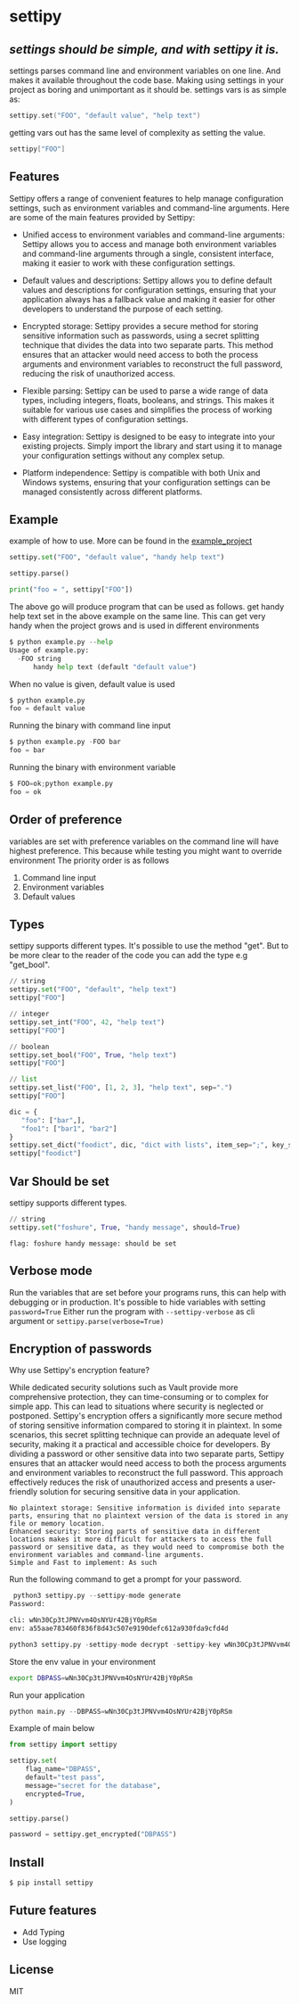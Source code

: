 # settipy
## _settings should be simple, and with settipy it is._

settings parses command line and environment variables on one line.
And makes it available throughout the code base. Making using settings in your project as boring and unimportant as it should be.
settings vars is as simple as:
```go
settipy.set("FOO", "default value", "help text")
```
getting vars out has the same level of complexity as setting the value.
```go
settipy["FOO"]
```


## Features
Settipy offers a range of convenient features to help manage configuration settings, such as environment variables and command-line arguments. Here are some of the main features provided by Settipy:

* Unified access to environment variables and command-line arguments: Settipy allows you to access and manage both environment variables and command-line arguments through a single, consistent interface, making it easier to work with these configuration settings.

* Default values and descriptions: Settipy allows you to define default values and descriptions for configuration settings, ensuring that your application always has a fallback value and making it easier for other developers to understand the purpose of each setting.

* Encrypted storage: Settipy provides a secure method for storing sensitive information such as passwords, using a secret splitting technique that divides the data into two separate parts. This method ensures that an attacker would need access to both the process arguments and environment variables to reconstruct the full password, reducing the risk of unauthorized access.

* Flexible parsing: Settipy can be used to parse a wide range of data types, including integers, floats, booleans, and strings. This makes it suitable for various use cases and simplifies the process of working with different types of configuration settings.

* Easy integration: Settipy is designed to be easy to integrate into your existing projects. Simply import the library and start using it to manage your configuration settings without any complex setup.

* Platform independence: Settipy is compatible with both Unix and Windows systems, ensuring that your configuration settings can be managed consistently across different platforms.


## Example
example of how to use. More can be found in the [example_project](https://github.com/Attumm/settipy/blob/main/example.py)
```python
settipy.set("FOO", "default value", "handy help text")

settipy.parse()

print("foo = ", settipy["FOO"])
```
The above go will produce program that can be used as follows.
get handy help text set in the above example on the same line.
This can get very handy when the project grows and is used in different environments
```python
$ python example.py --help
Usage of example.py:
  -FOO string
      handy help text (default "default value")
```

When no value is given, default value is used
```python
$ python example.py
foo = default value
```

Running the binary with command line input
```python
$ python example.py -FOO bar
foo = bar
```
Running the binary with environment variable
```python
$ FOO=ok;python example.py
foo = ok
```

## Order of preference
variables are set with preference
variables on the command line will have highest preference.
This because while testing you might want to override environment
The priority order is as follows
1. Command line input
2. Environment variables
3. Default values

## Types
settipy supports different types. It's possible to use the method "get".
But to be more clear to the reader of the code you can add the type e.g "get_bool".
```python
// string
settipy.set("FOO", "default", "help text")
settipy["FOO"]

// integer
settipy.set_int("FOO", 42, "help text")
settipy["FOO"]

// boolean
settipy.set_bool("FOO", True, "help text")
settipy["FOO"]

// list
settipy.set_list("FOO", [1, 2, 3], "help text", sep=".")
settipy["FOO"]

dic = {
   "foo": ["bar",],
   "foo1": ["bar1", "bar2"]
}
settipy.set_dict("foodict", dic, "dict with lists", item_sep=";", key_sep=";", sep=",")
settipy["foodict"]
```

## Var Should be set
settipy supports different types.
```python
// string
settipy.set("foshure", True, "handy message", should=True)
```

```$ python3 example.py --hamlet_too
flag: foshure handy message: should be set
```

## Verbose mode
Run the variables that are set before your programs runs, this can help with debugging or in production.
It's possible to hide variables with setting `password=True`
Either run the program with `--settipy-verbose` as cli argument or `settipy.parse(verbose=True)`

## Encryption of passwords

Why use Settipy's encryption feature?

While dedicated security solutions such as Vault provide more comprehensive protection, they can time-consuming or to complex for simple app. This can lead to situations where security is neglected or postponed.
Settipy's encryption offers a significantly more secure method of storing sensitive information compared to storing it in plaintext. In some scenarios, this secret splitting technique can provide an adequate level of security, making it a practical and accessible choice for developers.
By dividing a password or other sensitive data into two separate parts, Settipy ensures that an attacker would need access to both the process arguments and environment variables to reconstruct the full password. This approach effectively reduces the risk of unauthorized access and presents a user-friendly solution for securing sensitive data in your application.

    No plaintext storage: Sensitive information is divided into separate parts, ensuring that no plaintext version of the data is stored in any file or memory location.
    Enhanced security: Storing parts of sensitive data in different locations makes it more difficult for attackers to access the full password or sensitive data, as they would need to compromise both the environment variables and command-line arguments.
    Simple and Fast to implement: As such


Run the following command to get a prompt for your password.
```python
 python3 settipy.py --settipy-mode generate
Password:

cli: wNn30Cp3tJPNVvm4OsNYUr42BjY0pRSm
env: a55aae783460f836f8d43c507e9190defc612a930fda9cfd4d

python3 settipy.py -settipy-mode decrypt -settipy-key wNn30Cp3tJPNVvm4OsNYUr42BjY0pRSm -settipy-input a55aae783460f836f8d43c507e9190defc612a930fda9cfd4d
```

Store the env value in your environment
```sh
export DBPASS=wNn30Cp3tJPNVvm4OsNYUr42BjY0pRSm
```

Run your application
```python
python main.py --DBPASS=wNn30Cp3tJPNVvm4OsNYUr42BjY0pRSm
```

Example of main below
```python
from settipy import settipy

settipy.set(
    flag_name="DBPASS",
    default="test pass",
    message="secret for the database",
    encrypted=True,
)

settipy.parse()

password = settipy.get_encrypted("DBPASS")
```

## Install
```sh
$ pip install settipy
```

## Future features

* Add Typing
* Use logging


## License

MIT


